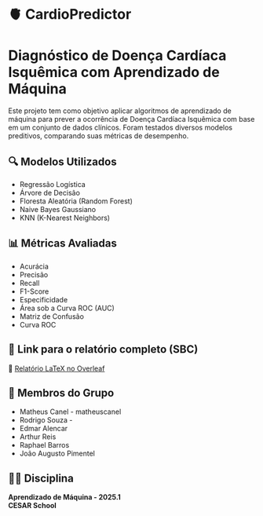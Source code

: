 
# 🫀 CardioPredictor

# Diagnóstico de Doença Cardíaca Isquêmica com Aprendizado de Máquina

Este projeto tem como objetivo aplicar algoritmos de aprendizado de máquina para prever a ocorrência de Doença Cardíaca Isquêmica com base em um conjunto de dados clínicos. Foram testados diversos modelos preditivos, comparando suas métricas de desempenho.

## 🔍 Modelos Utilizados

- Regressão Logística  
- Árvore de Decisão  
- Floresta Aleatória (Random Forest)  
- Naive Bayes Gaussiano  
- KNN (K-Nearest Neighbors)

## 📊 Métricas Avaliadas

- Acurácia  
- Precisão  
- Recall  
- F1-Score  
- Especificidade  
- Área sob a Curva ROC (AUC)  
- Matriz de Confusão  
- Curva ROC

## 📎 Link para o relatório completo (SBC)

🔗 [Relatório LaTeX no Overleaf](https://www.overleaf.com/project/683e2ba793e5e8ffaf2cc7b4e)

## 👥 Membros do Grupo

- Matheus Canel - matheuscanel
- Rodrigo Souza -  
- Edmar Alencar  
- Arthur Reis  
- Raphael Barros  
- João Augusto Pimentel

## 👨‍🏫 Disciplina

**Aprendizado de Máquina - 2025.1**  
**CESAR School**
